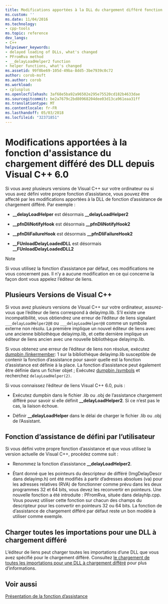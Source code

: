 ```yaml
---
title: Modifications apportées à la DLL du chargement différé fonction d’assistance depuis Visual C++ 6.0 | Documents Microsoft
ms.custom: ''
ms.date: 11/04/2016
ms.technology:
- cpp-tools
ms.topic: reference
dev_langs:
- C++
helpviewer_keywords:
- delayed loading of DLLs, what's changed
- PFromRva method
- __delayLoadHelper2 function
- helper functions, what's changed
ms.assetid: 99f0be69-105d-49ba-8dd5-3be7939c0c72
author: corob-msft
ms.author: corob
ms.workload:
- cplusplus
ms.openlocfilehash: 3af68e5ba92a96502e295e75520cd182b4633dae
ms.sourcegitcommit: be2a7679c2bd80968204dee03d13ca961eaa31ff
ms.translationtype: MT
ms.contentlocale: fr-FR
ms.lasthandoff: 05/03/2018
ms.locfileid: "32371851"
---
```

# <a name="changes-in-the-dll-delayed-loading-helper-function-since-visual-c-60"></a>Modifications apportées à la fonction d'assistance du chargement différé des DLL depuis Visual C++ 6.0
Si vous avez plusieurs versions de Visual C++ sur votre ordinateur ou si vous avez défini votre propre fonction d’assistance, vous pouvez être affecté par les modifications apportées à la DLL de fonction d’assistance de chargement différé. Par exemple :  
  
-   **__delayLoadHelper** est désormais **__delayLoadHelper2**  
  
-   **__pfnDliNotifyHook** est désormais **__pfnDliNotifyHook2**  
  
-   **__pfnDliFailureHook** est désormais **__pfnDliFailureHook2**  
  
-   **__FUnloadDelayLoadedDLL** est désormais **__FUnloadDelayLoadedDLL2**  
  
> [!NOTE]
>  Si vous utilisez la fonction d’assistance par défaut, ces modifications ne vous concernent pas. Il n’y a aucune modification en ce qui concerne la façon dont vous appelez l’éditeur de liens.  
  
## <a name="multiple-versions-of-visual-c"></a>Plusieurs Versions de Visual C++  
 Si vous avez plusieurs versions de Visual C++ sur votre ordinateur, assurez-vous que l’éditeur de liens correspond à delayimp.lib. S’il existe une incompatibilité, vous obtiendrez une erreur de l’éditeur de liens signalant `___delayLoadHelper2@8` ou `___delayLoadHelper@8` comme un symbole externe non résolu. La première implique un nouvel éditeur de liens avec une ancienne bibliothèque delayimp.lib, et cette dernière implique un éditeur de liens ancien avec une nouvelle bibliothèque delayimp.lib.  
  
 Si vous obtenez une erreur de l’éditeur de liens non résolue, exécutez [dumpbin /linkermember](../../build/reference/linkermember.md): 1 sur la bibliothèque delayimp.lib susceptible de contenir la fonction d’assistance pour savoir quelle est la fonction d’assistance est définie à la place. La fonction d’assistance peut également être définie dans un fichier objet ; Exécutez [dumpbin /symbols](../../build/reference/symbols.md) et recherchez `delayLoadHelper(2)`.  
  
 Si vous connaissez l’éditeur de liens Visual C++ 6.0, puis :  
  
-   Exécutez dumpbin dans le fichier .lib ou .obj de l’assistance chargement différé pour savoir si elle définit **__delayLoadHelper2**. Si ce n’est pas le cas, la liaison échoue.  
  
-   Définir **__delayLoadHelper** dans le délai de charger le fichier .lib ou .obj de l’Assistant.  
  
## <a name="user-defined-helper-function"></a>Fonction d’assistance de défini par l’utilisateur  
 Si vous défini votre propre fonction d’assistance et que vous utilisez la version actuelle de Visual C++, procédez comme suit :  
  
-   Renommez la fonction d’assistance **__delayLoadHelper2**.  
  
-   Étant donné que les pointeurs du descripteur de différé (ImgDelayDescr dans delayimp.h) ont été modifiés à partir d’adresses absolues (va) pour les adresses relatives (RVA) de fonctionner comme prévu dans les deux programmes 32 et 64 bits, vous devez les reconvertir en pointeurs. Une nouvelle fonction a été introduite : PFromRva, située dans delayhlp.cpp. Vous pouvez utiliser cette fonction sur chacun des champs du descripteur pour les convertir en pointeurs 32 ou 64 bits. La fonction de d’assistance de chargement différé par défaut reste un bon modèle à utiliser comme exemple.  
  
## <a name="load-all-imports-for-a-delay-loaded-dll"></a>Charger toutes les importations pour une DLL à chargement différé  
 L’éditeur de liens peut charger toutes les importations d’une DLL que vous avez spécifié pour le chargement différé. Consultez [le chargement de toutes les importations pour une DLL à chargement différé](../../build/reference/loading-all-imports-for-a-delay-loaded-dll.md) pour plus d’informations.  
  
## <a name="see-also"></a>Voir aussi  
 [Présentation de la fonction d’assistance](understanding-the-helper-function.md)